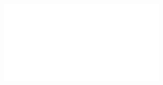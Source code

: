 <p align="center">
  <img src="https://github.com/tysun/tysun/blob/main/overlay.svg" alt="Background with Text">
</p>
